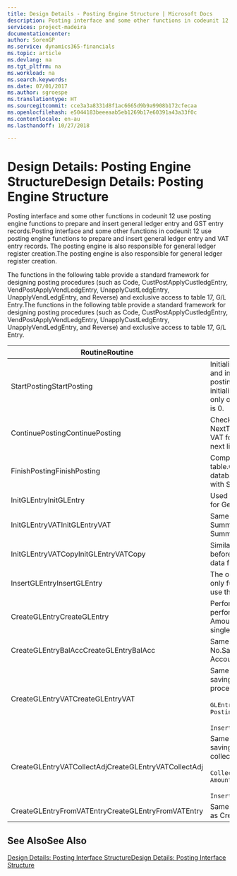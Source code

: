 ```yaml
---
title: Design Details - Posting Engine Structure | Microsoft Docs
description: Posting interface and some other functions in codeunit 12 use posting engine functions to prepare and insert general ledger entry and GST entry records. The posting engine is also responsible for general ledger register creation.
services: project-madeira
documentationcenter: 
author: SorenGP
ms.service: dynamics365-financials
ms.topic: article
ms.devlang: na
ms.tgt_pltfrm: na
ms.workload: na
ms.search.keywords: 
ms.date: 07/01/2017
ms.author: sgroespe
ms.translationtype: HT
ms.sourcegitcommit: cce3a3a8331d8f1ac6665d9b9a9908b172cfecaa
ms.openlocfilehash: e5044183beeeaab5eb1269b17e60391a43a33f0c
ms.contentlocale: en-au
ms.lasthandoff: 10/27/2018

---
```

# <a name="design-details-posting-engine-structure"></a><span data-ttu-id="bb6e0-104">Design Details: Posting Engine Structure</span><span class="sxs-lookup"><span data-stu-id="bb6e0-104">Design Details: Posting Engine Structure</span></span>
<span data-ttu-id="bb6e0-105">Posting interface and some other functions in codeunit 12 use posting engine functions to prepare and insert general ledger entry and GST entry records.</span><span class="sxs-lookup"><span data-stu-id="bb6e0-105">Posting interface and some other functions in codeunit 12 use posting engine functions to prepare and insert general ledger entry and VAT entry records.</span></span> <span data-ttu-id="bb6e0-106">The posting engine is also responsible for general ledger register creation.</span><span class="sxs-lookup"><span data-stu-id="bb6e0-106">The posting engine is also responsible for general ledger register creation.</span></span>  
  
 <span data-ttu-id="bb6e0-107">The functions in the following table provide a standard framework for designing posting procedures (such as Code, CustPostApplyCustledgEntry, VendPostApplyVendLedgEntry, UnapplyCustLedgEntry, UnapplyVendLedgEntry, and Reverse) and exclusive access to table 17, G/L Entry.</span><span class="sxs-lookup"><span data-stu-id="bb6e0-107">The functions in the following table provide a standard framework for designing posting procedures (such as Code, CustPostApplyCustledgEntry, VendPostApplyVendLedgEntry, UnapplyCustLedgEntry, UnapplyVendLedgEntry, and Reverse) and exclusive access to table 17, G/L Entry.</span></span>  
  
|<span data-ttu-id="bb6e0-108">Routine</span><span class="sxs-lookup"><span data-stu-id="bb6e0-108">Routine</span></span>|<span data-ttu-id="bb6e0-109">Description</span><span class="sxs-lookup"><span data-stu-id="bb6e0-109">Description</span></span>|  
|-------------|---------------------------------------|  
|<span data-ttu-id="bb6e0-110">StartPosting</span><span class="sxs-lookup"><span data-stu-id="bb6e0-110">StartPosting</span></span>|<span data-ttu-id="bb6e0-111">Initialises posting buffer TempGLEntryBuf, locks G/L Entry and GST Entry tables, and initialises Accounting Period, G/L Register, and Exchange Rate.</span><span class="sxs-lookup"><span data-stu-id="bb6e0-111">Initializes posting buffer TempGLEntryBuf, locks G/L Entry and VAT Entry tables, and initializes Accounting Period, G/L Register, and Exchange Rate.</span></span> <span data-ttu-id="bb6e0-112">Should be called only once, then NextEntryNo is 0.</span><span class="sxs-lookup"><span data-stu-id="bb6e0-112">Should be called only once, then NextEntryNo is 0.</span></span>|  
|<span data-ttu-id="bb6e0-113">ContinuePosting</span><span class="sxs-lookup"><span data-stu-id="bb6e0-113">ContinuePosting</span></span>|<span data-ttu-id="bb6e0-114">Checks and posts unrealised GST for previous transaction increment NextTransactionNo and prepares post of next line.</span><span class="sxs-lookup"><span data-stu-id="bb6e0-114">Checks and posts unrealized VAT for previous transaction increment NextTransactionNo and prepares post of next line.</span></span>|  
|<span data-ttu-id="bb6e0-115">FinishPosting</span><span class="sxs-lookup"><span data-stu-id="bb6e0-115">FinishPosting</span></span>|<span data-ttu-id="bb6e0-116">Completes posting by inserting G/L entries from temporary buffer into database table.</span><span class="sxs-lookup"><span data-stu-id="bb6e0-116">Completes posting by inserting G/L entries from temporary buffer into database table.</span></span> <span data-ttu-id="bb6e0-117">Always used together with StartPosting.</span><span class="sxs-lookup"><span data-stu-id="bb6e0-117">Always used together with StartPosting.</span></span> <span data-ttu-id="bb6e0-118">Checks for inconsistencies.</span><span class="sxs-lookup"><span data-stu-id="bb6e0-118">Checks for inconsistencies.</span></span>|  
|<span data-ttu-id="bb6e0-119">InitGLEntry</span><span class="sxs-lookup"><span data-stu-id="bb6e0-119">InitGLEntry</span></span>|<span data-ttu-id="bb6e0-120">Used to initialise new G/L entry for Gen. Jnl Line.</span><span class="sxs-lookup"><span data-stu-id="bb6e0-120">Used to initialize new G/L entry for Gen. Jnl Line.</span></span> <span data-ttu-id="bb6e0-121">Returns GLEntry as parameter.</span><span class="sxs-lookup"><span data-stu-id="bb6e0-121">Returns GLEntry as parameter.</span></span>|  
|<span data-ttu-id="bb6e0-122">InitGLEntryVAT</span><span class="sxs-lookup"><span data-stu-id="bb6e0-122">InitGLEntryVAT</span></span>|<span data-ttu-id="bb6e0-123">Same as InitGLEntry, but also assigns Bal. Account No. and SummarizeVAT.</span><span class="sxs-lookup"><span data-stu-id="bb6e0-123">Same as InitGLEntry, but also assigns Bal. Account No. and SummarizeVAT.</span></span>|  
|<span data-ttu-id="bb6e0-124">InitGLEntryVATCopy</span><span class="sxs-lookup"><span data-stu-id="bb6e0-124">InitGLEntryVATCopy</span></span>|<span data-ttu-id="bb6e0-125">Similar to InitGLEntryGST, but also copies posting groups data from GST Entry before SummariseGST.</span><span class="sxs-lookup"><span data-stu-id="bb6e0-125">Similar to InitGLEntryVAT, but also copies posting groups data from VAT Entry before SummarizeVAT.</span></span>|  
|<span data-ttu-id="bb6e0-126">InsertGLEntry</span><span class="sxs-lookup"><span data-stu-id="bb6e0-126">InsertGLEntry</span></span>|<span data-ttu-id="bb6e0-127">The only function that inserts G/L entry into global TempGLEntryBuf table.</span><span class="sxs-lookup"><span data-stu-id="bb6e0-127">The only function that inserts G/L entry into global TempGLEntryBuf table.</span></span> <span data-ttu-id="bb6e0-128">Always use this function for insert.</span><span class="sxs-lookup"><span data-stu-id="bb6e0-128">Always use this function for insert.</span></span>|  
|<span data-ttu-id="bb6e0-129">CreateGLEntry</span><span class="sxs-lookup"><span data-stu-id="bb6e0-129">CreateGLEntry</span></span>|<span data-ttu-id="bb6e0-130">Performs an InitGLEntry, assigns Additional Currency Amount, and then performs InsertGLEntry.</span><span class="sxs-lookup"><span data-stu-id="bb6e0-130">Performs an InitGLEntry, assigns Additional Currency Amount, and then performs InsertGLEntry.</span></span> <span data-ttu-id="bb6e0-131">Replaces several lines of code with a single function call.</span><span class="sxs-lookup"><span data-stu-id="bb6e0-131">Replaces several lines of code with a single function call.</span></span>|  
|<span data-ttu-id="bb6e0-132">CreateGLEntryBalAcc</span><span class="sxs-lookup"><span data-stu-id="bb6e0-132">CreateGLEntryBalAcc</span></span>|<span data-ttu-id="bb6e0-133">Same as CreateGLEntry, but also assigns Bal. Account Type and Bal. Account No.</span><span class="sxs-lookup"><span data-stu-id="bb6e0-133">Same as CreateGLEntry, but also assigns Bal. Account Type and Bal. Account No.</span></span>|  
|<span data-ttu-id="bb6e0-134">CreateGLEntryVAT</span><span class="sxs-lookup"><span data-stu-id="bb6e0-134">CreateGLEntryVAT</span></span>|<span data-ttu-id="bb6e0-135">Same as CreateGLEntry, but with additional processing for posting groups and saving to temporary GST buffer:</span><span class="sxs-lookup"><span data-stu-id="bb6e0-135">Same as CreateGLEntry, but with additional processing for posting groups and saving to temporary VAT buffer:</span></span><br /><br /> `GLEntry.CopyPostingGroupsFromDtldCVBuf(DtldCVLedgEntryBuf,GenJnlLine."Gen. Posting Type");`<br /><br /> `InsertVATEntriesFromTemp(DtldCVLedgEntryBuf,GLEntry);`|  
|<span data-ttu-id="bb6e0-136">CreateGLEntryVATCollectAdj</span><span class="sxs-lookup"><span data-stu-id="bb6e0-136">CreateGLEntryVATCollectAdj</span></span>|<span data-ttu-id="bb6e0-137">Same as CreateGLEntry, but with additional collection of adjustments and saving to temporary GST buffer:</span><span class="sxs-lookup"><span data-stu-id="bb6e0-137">Same as CreateGLEntry, but with additional collection of adjustments and saving to temporary VAT buffer:</span></span><br /><br /> `CollectAdjustment(AdjAmount,GLEntry.Amount,GLEntry."Additional-Currency Amount",OriginalDateSet);`<br /><br /> `InsertVATEntriesFromTemp(DtldCVLedgEntryBuf,GLEntry);`|  
|<span data-ttu-id="bb6e0-138">CreateGLEntryFromVATEntry</span><span class="sxs-lookup"><span data-stu-id="bb6e0-138">CreateGLEntryFromVATEntry</span></span>|<span data-ttu-id="bb6e0-139">Same as CreateGLEntry, but also copies posting groups from GST entry.</span><span class="sxs-lookup"><span data-stu-id="bb6e0-139">Same as CreateGLEntry, but also copies posting groups from VAT entry.</span></span>|  
  
## <a name="see-also"></a><span data-ttu-id="bb6e0-140">See Also</span><span class="sxs-lookup"><span data-stu-id="bb6e0-140">See Also</span></span>  
 [<span data-ttu-id="bb6e0-141">Design Details: Posting Interface Structure</span><span class="sxs-lookup"><span data-stu-id="bb6e0-141">Design Details: Posting Interface Structure</span></span>](design-details-posting-interface-structure.md)
